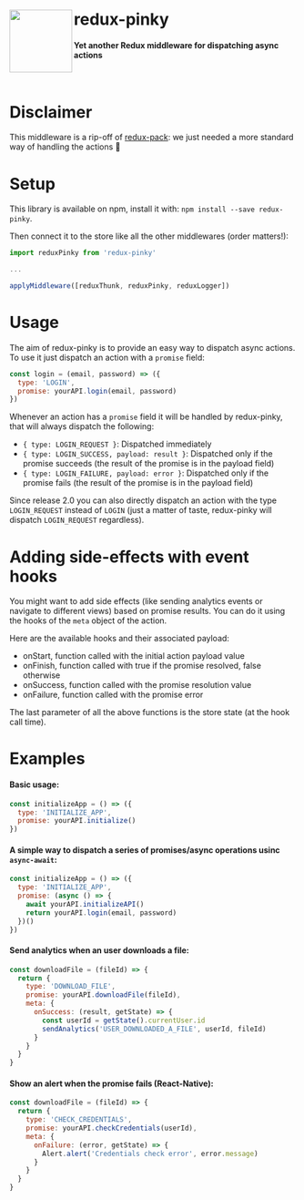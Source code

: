 # redux-pinky <img src="http://vignette3.wikia.nocookie.net/pacman/images/1/1f/PinkyNew.png/revision/latest?cb=20160603182431" width="110" align="left">
#### Yet another Redux middleware for dispatching async actions
<br/>

# Disclaimer
This middleware is a rip-off of [redux-pack](https://github.com/lelandrichardson/redux-pack): we just needed a more standard way of handling the actions :shaved_ice:

# Setup
This library is available on npm, install it with: `npm install --save redux-pinky`.

Then connect it to the store like all the other middlewares (order matters!):
```javascript
import reduxPinky from 'redux-pinky'

...

applyMiddleware([reduxThunk, reduxPinky, reduxLogger])
```

# Usage
The aim of redux-pinky is to provide an easy way to dispatch async actions.  
To use it just dispatch an action with a `promise` field:  
```javascript
const login = (email, password) => ({
  type: 'LOGIN',
  promise: yourAPI.login(email, password)
})
```

Whenever an action has a `promise` field it will be handled by redux-pinky, that will always dispatch the following:
- `{ type: LOGIN_REQUEST }`: Dispatched immediately
- `{ type: LOGIN_SUCCESS, payload: result }`: Dispatched only if the promise succeeds (the result of the promise is in the payload field)
- `{ type: LOGIN_FAILURE, payload: error }`: Dispatched only if the promise fails (the result of the promise is in the payload field)

Since release 2.0 you can also directly dispatch an action with the type `LOGIN_REQUEST` instead of `LOGIN` (just a matter of taste, redux-pinky will dispatch `LOGIN_REQUEST` regardless). 

# Adding side-effects with event hooks
You might want to add side effects (like sending analytics events or navigate to different views) based on promise results.
You can do it using the hooks of the `meta` object of the action.

Here are the available hooks and their associated payload:
- onStart, function called with the initial action payload value
- onFinish, function called with true if the promise resolved, false otherwise
- onSuccess, function called with the promise resolution value
- onFailure, function called with the promise error

The last parameter of all the above functions is the store state (at the hook call time).

# Examples
#### Basic usage:
```javascript
const initializeApp = () => ({
  type: 'INITIALIZE_APP',
  promise: yourAPI.initialize()
})
```
#### A simple way to dispatch a series of promises/async operations usinc `async-await`:
```javascript
const initializeApp = () => ({
  type: 'INITIALIZE_APP',
  promise: (async () => {
    await yourAPI.initializeAPI()
    return yourAPI.login(email, password)
  })()
})
```
#### Send analytics when an user downloads a file:
```javascript
const downloadFile = (fileId) => {
  return {
    type: 'DOWNLOAD_FILE',
    promise: yourAPI.downloadFile(fileId),
    meta: {
      onSuccess: (result, getState) => {
        const userId = getState().currentUser.id
        sendAnalytics('USER_DOWNLOADED_A_FILE', userId, fileId)
      }
    }
  }
}
```
#### Show an alert when the promise fails (React-Native):
```javascript
const downloadFile = (fileId) => {
  return {
    type: 'CHECK_CREDENTIALS',
    promise: yourAPI.checkCredentials(userId),
    meta: {
      onFailure: (error, getState) => {
        Alert.alert('Credentials check error', error.message)
      }
    }
  }
}
```
